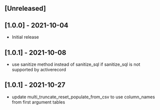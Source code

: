 ## [Unreleased]

## [1.0.0] - 2021-10-04

- Initial release

## [1.0.1] - 2021-10-08

- use sanitize method instead of sanitize_sql if sanitize_sql is not supported by activerecord

## [1.0.1] - 2021-10-27

- update multi_truncate_reset_populate_from_csv to use column_names from first argument tables
